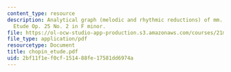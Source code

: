 ```yaml
---
content_type: resource
description: Analytical graph (melodic and rhythmic reductions) of mm. 1-16 of Chopin
  Etude Op. 25 No. 2 in F minor.
file: https://ol-ocw-studio-app-production.s3.amazonaws.com/courses/21m-350-musical-analysis-spring-2008/2bf11f1ef0cf151488fe17581dd6974a_chopin_etude.pdf
file_type: application/pdf
resourcetype: Document
title: chopin_etude.pdf
uid: 2bf11f1e-f0cf-1514-88fe-17581dd6974a
---
```

